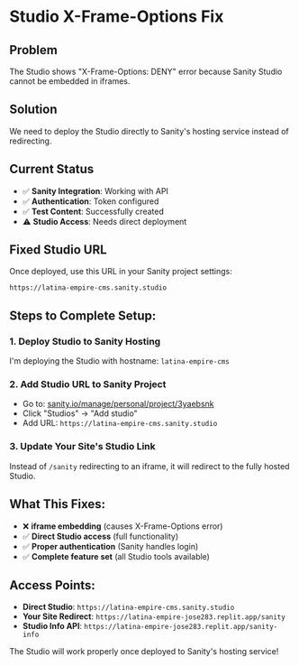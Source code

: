 # Studio X-Frame-Options Fix

## Problem
The Studio shows "X-Frame-Options: DENY" error because Sanity Studio cannot be embedded in iframes.

## Solution
We need to deploy the Studio directly to Sanity's hosting service instead of redirecting.

## Current Status
- ✅ **Sanity Integration**: Working with API
- ✅ **Authentication**: Token configured
- ✅ **Test Content**: Successfully created
- ⚠️ **Studio Access**: Needs direct deployment

## Fixed Studio URL
Once deployed, use this URL in your Sanity project settings:
```
https://latina-empire-cms.sanity.studio
```

## Steps to Complete Setup:

### 1. Deploy Studio to Sanity Hosting
I'm deploying the Studio with hostname: `latina-empire-cms`

### 2. Add Studio URL to Sanity Project
- Go to: [sanity.io/manage/personal/project/3yaebsnk](https://sanity.io/manage/personal/project/3yaebsnk)
- Click "Studios" → "Add studio"
- Add URL: `https://latina-empire-cms.sanity.studio`

### 3. Update Your Site's Studio Link
Instead of `/sanity` redirecting to an iframe, it will redirect to the fully hosted Studio.

## What This Fixes:
- ❌ **iframe embedding** (causes X-Frame-Options error)
- ✅ **Direct Studio access** (full functionality)
- ✅ **Proper authentication** (Sanity handles login)
- ✅ **Complete feature set** (all Studio tools available)

## Access Points:
- **Direct Studio**: `https://latina-empire-cms.sanity.studio`
- **Your Site Redirect**: `https://latina-empire-jose283.replit.app/sanity`
- **Studio Info API**: `https://latina-empire-jose283.replit.app/sanity-info`

The Studio will work properly once deployed to Sanity's hosting service!